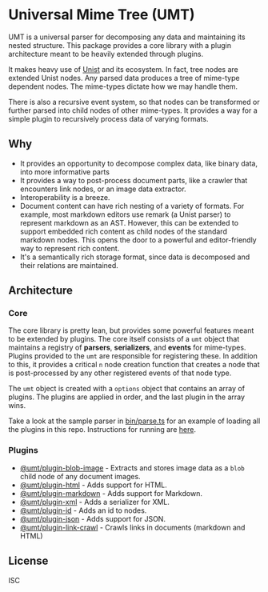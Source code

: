 # Universal Mime Tree (UMT)

UMT is a universal parser for decomposing any data and maintaining its nested
structure. This package provides a core library with a plugin architecture meant
to be heavily extended through plugins.

It makes heavy use of [Unist](https://github.com/syntax-tree/unist) and its
ecosystem. In fact, tree nodes are extended Unist nodes. Any parsed data
produces a tree of mime-type dependent nodes. The mime-types dictate how we may
handle them.

There is also a recursive event system, so that nodes can be transformed or
further parsed into child nodes of other mime-types. It provides a way for a
simple plugin to recursively process data of varying formats.

## Why

- It provides an opportunity to decompose complex data, like binary data, into
  more informative parts
- It provides a way to post-process document parts, like a crawler that
  encounters link nodes, or an image data extractor.
- Interoperability is a breeze.
- Document content can have rich nesting of a variety of formats. For example,
  most markdown editors use remark (a Unist parser) to represent markdown as an
  AST. However, this can be extended to support embedded rich content as child
  nodes of the standard markdown nodes. This opens the door to a powerful and
  editor-friendly way to represent rich content.
- It's a semantically rich storage format, since data is decomposed and their
  relations are maintained.

## Architecture

### Core

The core library is pretty lean, but provides some powerful features meant to be
extended by plugins. The core itself consists of a `umt` object that maintains a
registry of **parsers**, **serializers**, and **events** for mime-types. Plugins
provided to the `umt` are responsible for registering these. In addition to
this, it provides a critical `n` node creation function that creates a node that
is post-processed by any other registered events of that node type.

The `umt` object is created with a `options` object that contains an array of
plugins. The plugins are applied in order, and the last plugin in the array
wins.

Take a look at the sample parser in [bin/parse.ts](bin/parse.ts) for an example
of loading all the plugins in this repo. Instructions for running are
[here](bin/README.md).

### Plugins

- [@umt/plugin-blob-image](packages/plugin-blob-image) - Extracts and stores
  image data as a `blob` child node of any document images.
- [@umt/plugin-html](packages/plugin-html) - Adds support for HTML.
- [@umt/plugin-markdown](packages/plugin-markdown) - Adds support for Markdown.
- [@umt/plugin-xml](packages/plugin-xml) - Adds a serializer for XML.
- [@umt/plugin-id](packages/plugin-id) - Adds an id to nodes.
- [@umt/plugin-json](packages/plugin-json) - Adds support for JSON.
- [@umt/plugin-link-crawl](packages/plugin-link-crawl) - Crawls links in
  documents (markdown and HTML)

## License

ISC
